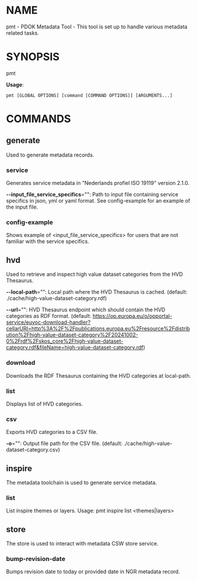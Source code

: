 # NAME

pmt - PDOK Metadata Tool - This tool is set up to handle various metadata related tasks.

# SYNOPSIS

pmt

**Usage**:

```
pmt [GLOBAL OPTIONS] [command [COMMAND OPTIONS]] [ARGUMENTS...]
```

# COMMANDS

## generate

Used to generate metadata records.

### service

Generates service metadata in "Nederlands profiel ISO 19119" version 2.1.0.

**--input_file_service_specifics**="": Path to input file containing service specifics in json, yml or yaml format. See config-example for an example of the input file.

### config-example

Shows example of <input_file_service_specifics> for users that are not familiar with the service specifics.

## hvd

Used to retrieve and inspect high value dataset categories from the HVD Thesaurus.

**--local-path**="": Local path where the HVD Thesaurus is cached. (default: ./cache/high-value-dataset-category.rdf)

**--url**="": HVD Thesaurus endpoint which should contain the HVD categories as RDF format. (default: https://op.europa.eu/o/opportal-service/euvoc-download-handler?cellarURI=http%3A%2F%2Fpublications.europa.eu%2Fresource%2Fdistribution%2Fhigh-value-dataset-category%2F20241002-0%2Frdf%2Fskos_core%2Fhigh-value-dataset-category.rdf&fileName=high-value-dataset-category.rdf)

### download

Downloads the RDF Thesaurus containing the HVD categories at local-path.

### list

Displays list of HVD categories.

### csv

Exports HVD categories to a CSV file.

**-o**="": Output file path for the CSV file. (default: ./cache/high-value-dataset-category.csv)

## inspire

The metadata toolchain is used to generate service metadata.

### list

List inspire themes or layers. Usage: pmt inspire list <themes|layers>

## store

The store is used to interact with metadata CSW store service.

### bump-revision-date

Bumps revision date to today or provided date in NGR metadata record.
